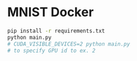 # MNIST Docker

```bash
pip install -r requirements.txt
python main.py
# CUDA_VISIBLE_DEVICES=2 python main.py 
# to specify GPU id to ex. 2
```
